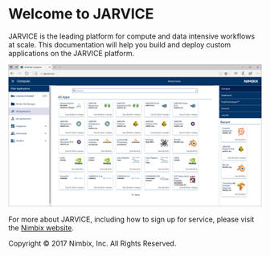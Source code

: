 # Welcome to JARVICE

JARVICE is the leading platform for compute and data intensive workflows at scale.  This documentation will help you build and deploy custom applications on the JARVICE platform.

![JARVICE Material Compute](jarvice.png)

For more about JARVICE, including how to sign up for service, please visit the [Nimbix website](https://www.nimbix.net).

Copyright &copy; 2017 Nimbix, Inc.  All Rights Reserved.

